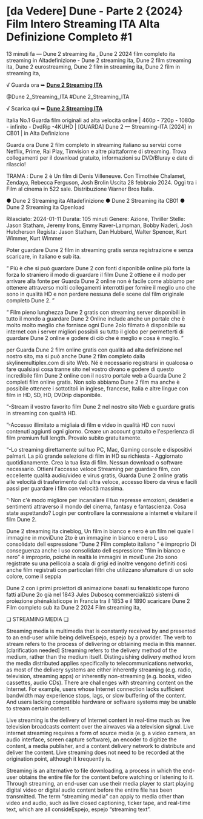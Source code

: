 # <h1>[da Vedere] Dune - Parte 2 {2024} Film Intero Streaming ITA Alta Definizione Completo #1</h1>

13 minuti fa — Dune 2 streaming ita , Dune 2 2024 film completo ita streaming in Altadefinizione - Dune 2 streaming ita, Dune 2 film streaming ita, Dune 2 eurostreaming, Dune 2 film in streaming ita, Dune 2 film in streaming ita,

√ Guarda ora ➥ **[Dune 2 Streaming ITA](https://t.co/vmiIZD2JuP)**

@Dune 2_Streaming_ITA #Dune 2_Streaming_ITA

√ Scarica qui ➥  **[Dune 2 Streaming ITA](https://t.co/vmiIZD2JuP)**

Italia No.1 Guarda film originali ad alta velocità online | 460p - 720p - 1080p - infinito - DvdRip -4KUHD | [GUARDA] Dune 2 — Streaming-ITA [2024] in CB01 | in Alta Definizione

Guarda ora Dune 2 film completo in streaming italiano su servizi come Netflix, Prime, Rai Play, Timvision e altre piattaforme di streaming. Trova collegamenti per il download gratuito, informazioni su DVD/Bluray e date di rilascio!

TRAMA : Dune 2 è Un film di Denis Villeneuve. Con Timothée Chalamet, Zendaya, Rebecca Ferguson, Josh Brolin Uscita 28 febbraio 2024. Oggi tra i Film al cinema in 522 sale. Distribuzione Warner Bros Italia. 

● Dune 2 Streaming ita Altadefinizione
● Dune 2 Streaming ita CB01
● Dune 2 Streaming ita Openload

Rilasciato: 2024-01-11 Durata: 105 minuti Genere: Azione, Thriller Stelle: Jason Statham, Jeremy Irons, Emmy Raver-Lampman, Bobby Naderi, Josh Hutcherson Regista: Jason Statham, Dan Hubbard, Walter Spencer, Kurt Wimmer, Kurt Wimmer

Poter guardare Dune 2 film in streaming gratis senza registrazione e senza scaricare, in italiano e sub ita.

“ Più è che si può guardare Dune 2 con fonti disponibile online più forte la forza lo straniero il modo di guardare il film Dune 2 ottiene e il modo per arrivare alla fonte per Guarda Dune 2 online non è facile come abbiamo per ottenere attraverso molti collegamenti interrotti per fornire il meglio uno che sono in qualità HD e non perdere nessuna delle scene dal film originale completo Dune 2. ”

“ Film pieno lunghezza Dune 2 gratis con streaming server disponibili in tutto il mondo a guardare Dune 2 Online include anche un portale che è molto molto meglio che fornisce ogni Dune 2olo filmato è disponibile su internet con i server migliori possibili su tutto il globo per permetterti di guardare Dune 2 online e godere di ciò che è meglio e cosa è meglio. ”

per Guarda Dune 2 film online gratis con qualità ad alta definizione nel nostro sito, ma si può anche Dune 2 film completo dalla skylinemultiplex.com di sito Web. Né è necessario registrarsi in qualcosa o fare qualsiasi cosa tranne sito nel vostro divano e godere di questo incredibile film Dune 2 online con il nostro portale web a Guarda Dune 2 completi film online gratis. Non solo abbiamo Dune 2 film ma anche è possibile ottenere i sottotitoli in inglese, francese, Italia e altre lingue con film in HD, SD, HD, DVDrip disponibile.

“-Stream il vostro favorito film Dune 2 nel nostro sito Web e guardare gratis in streaming con qualità HD.

”-Accesso illimitato a migliaia di film e video in qualità HD con nuovi contenuti aggiunti ogni giorno. Creare un account gratuito e l'esperienza di film premium full length. Provalo subito gratuitamente.

“-Lo streaming direttamente sul tuo PC, Mac, Gaming console e dispositivi palmari. La più grande selezione di film in HD su richiesta - Aggiornato quotidianamente. Crea la tua lista di film. Nessun download o software necessario. Ottieni l'accesso veloce Streaming per guardare film, con eccellente qualità audio/video e virus gratis, Guarda Dune 2 online gratis alle velocità di trasferimento dati ultra veloce, accesso libero da virus e facili passi per guardare i film con velocità massima.

”-Non c'è modo migliore per incanalare il tuo represse emozioni, desideri e sentimenti attraverso il mondo del cinema, fantasy e fantascienza. Cosa state aspettando? Login per controllare la connessione a internet e visitare il film Dune 2.

Dune 2 streaming ita cineblog, Un film in bianco e nero è un film nel quale l immagine in moviDune 2to è un immagine in bianco e nero L uso consolidato dell espressione “Dune 2 Film completo italiano ” è improprio Di conseguenza anche l uso consolidato dell espressione “film in bianco e nero” è improprio, poiché in realtà le immagini in moviDune 2to sono registrate su una pellicola a scala di grigi ed inoltre vengono definiti così anche film registrati con particolari filtri che utilizzano sfumature di un solo colore, come il seppia

Dune 2 con i primi proiettori di animazione basati su fenakisticope furono fatti alDune 2o già nel 1843 Jules Duboscq commercializzò sistemi di proiezione phénakisticope in Francia tra il 1853 e il 1890 scaricare Dune 2 Film completo sub ita Dune 2 2024 Film streaming ita,

❏ STREAMING MEDIA ❏

Streaming media is multimedia that is constantly received by and presented to an end-user while being deliveEspejo, espejo by a provider. The verb to stream refers to the process of delivering or obtaining media in this manner.[clarification needed] Streaming refers to the delivery method of the medium, rather than the medium itself. Distinguishing delivery method krom the media distributed applies specifically to telecommunications networks, as most of the delivery systems are either inherently streaming (e.g. radio, television, streaming apps) or inherently non-streaming (e.g. books, video cassettes, audio CDs). There are challenges with streaming content on the Internet. For example, users whose Internet connection lacks sufficient bandwidth may experience stops, lags, or slow buffering of the content. And users lacking compatible hardware or software systems may be unable to stream certain content.

Live streaming is the delivery of Internet content in real-time much as live television broadcasts content over the airwaves via a television signal. Live internet streaming requires a form of source media (e.g. a video camera, an audio interface, screen capture software), an encoder to digitize the content, a media publisher, and a content delivery network to distribute and deliver the content. Live streaming does not need to be recorded at the origination point, although it krequently is.

Streaming is an alternative to file downloading, a process in which the end-user obtains the entire file for the content before watching or listening to it. Through streaming, an end-user can use their media player to start playing digital video or digital audio content before the entire file has been transmitted. The term “streaming media” can apply to media other than video and audio, such as live closed captioning, ticker tape, and real-time text, which are all consideEspejo, espejo “streaming text”.
